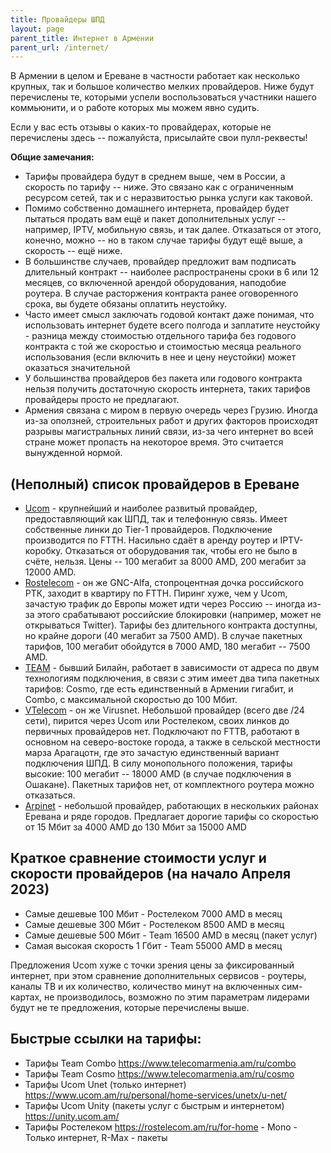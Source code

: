 ```yaml
---
title: Провайдеры ШПД
layout: page
parent_title: Интернет в Армении
parent_url: /internet/
---
```


В Армении в целом и Ереване в частности работает как несколько крупных, так и большое количество мелких провайдеров. Ниже будут перечислены те, которыми успели воспользоваться участники нашего коммьюнити, и о работе которых мы можем явно судить.

Если у вас есть отзывы о каких-то провайдерах, которые не перечислены здесь -- пожалуйста, присылайте свои пулл-реквесты!

**Общие замечания:**

* Тарифы провайдера будут в среднем выше, чем в России, а скорость по тарифу -- ниже. Это связано как с ограниченным ресурсом сетей, так и с неразвитостью рынка услуги как таковой.
* Помимо собственно домашнего интернета, провайдер будет пытаться продать вам ещё и пакет дополнительных услуг -- например, IPTV, мобильную связь, и так далее. Отказаться от этого, конечно, можно -- но в таком случае тарифы будут ещё выше, а скорость -- ещё ниже.
* В большинстве случаев, провайдер предложит вам подписать длительный контракт -- наиболее распространены сроки в 6 или 12 месяцев, со включенной арендой оборудования, наподобие роутера. В случае расторжения контракта ранее оговоренного срока, вы будете обязаны оплатить неустойку.
* Часто имеет смысл заключать годовой контакт даже понимая, что использовать интернет будете всего полгода и заплатите неустойку - разница между стоимостью отдельного тарифа без годового контракта с той же скоростью и стоимостью месяца реального использования (если включить в нее и цену неустойки)  может оказаться значительной
* У большинства провайдеров без пакета или годового контракта нельзя получить достаточную скорость интернета, таких тарифов провайдеры просто не предлагают.
* Армения связана с миром в первую очередь через Грузию. Иногда из-за оползней, строительных работ и других факторов происходят разрывы магистральных линий связи, из-за чего интернет во всей стране может пропасть на некоторое время. Это считается вынужденной нормой.

## (Неполный) список провайдеров в Ереване

* [Ucom](https://www.ucom.am/ru/personal) - крупнейший и наиболее развитый провайдер, предоставляющий как ШПД, так и телефонную связь. Имеет собственные линки до Tier-1 провайдеров. Подключение производится по FTTH. Насильно сдаёт в аренду роутер и IPTV-коробку. Отказаться от оборудования так, чтобы его не было в счёте, нельзя. Цены -- 100 мегабит за 8000 AMD, 200 мегабит за 12000 AMD.
* [Rostelecom](https://rostelecom.am/ru) - он же GNC-Alfa, стопроцентная дочка российского РТК, заходит в квартиру по FTTH. Пиринг хуже, чем у Ucom, зачастую трафик до Европы может идти через Россию -- иногда из-за этого срабатывают российские блокировки (например, может не открываться Twitter). Тарифы без длительного контракта доступны, но крайне дороги (40 мегабит за 7500 AMD). В случае пакетных тарифов, 100 мегабит обойдутся в 7000 AMD, 180 мегабит -- 7500 AMD.
* [TEAM](https://www.telecomarmenia.am/) - бывший Билайн, работает в зависимости от адреса по двум технологиям подключения, в связи с этим имеет два типа пакетных тарифов: Cosmo, где есть единственный в Армении гигабит, и Combo, с максимальной скоростью до 100 Мбит.
* [VTelecom](https://virusnet.am) - он же Virusnet. Небольшой провайдер (всего две /24 сети), пирится через Ucom или Ростелеком, своих линков до первичных провайдеров нет. Подключают по FTTB, работают в основном на северо-востоке города, а также в сельской местности марза Арагацотн, где это зачастую единственный вариант подключения ШПД. В силу монопольного положения, тарифы высокие: 100 мегабит -- 18000 AMD (в случае подключения в Ошакане). Пакетных тарифов нет, от комплектного роутера можно отказаться.
* [Arpinet](https://arpinet.am/)  - небольшой провайдер, работающих в нескольких районах Еревана и ряде городов. Предлагает дорогие тарифы со скоростью от 15 Мбит за 4000 AMD до 130 Мбит за 15000 AMD

## Краткое сравнение стоимости услуг и скорости провайдеров (на начало Апреля 2023)
* Самые дешевые 100 Мбит - Ростелеком 7000 AMD в месяц
* Самые дешевые 300 Мбит - Ростелеком 8500 AMD в месяц
* Самые дешевые 500 Мбит - Team 16500 AMD в месяц (пакет услуг)
* Самая высокая скорость 1 Гбит - Team 55000 AMD в месяц

Предложения Ucom хуже с точки зрения цены за фиксированный интернет, при этом сравнение дополнительных сервисов - роутеры, каналы ТВ и их количество, количество минут на включенных сим-картах, не производилось, возможно по этим параметрам лидерами будут не те предложения, которые перечислены выше.

## Быстрые ссылки на тарифы:
* Тарифы Team Combo https://www.telecomarmenia.am/ru/combo
* Тарифы Team Cosmo https://www.telecomarmenia.am/ru/cosmo
* Тарифы Ucom Unet (только интернет) https://www.ucom.am/ru/personal/home-services/unetx/u-net/
* Тарифы Ucom Unity (пакеты услуг с быстрым и интернетом) https://unity.ucom.am/
* Тарифы Ростелеком https://rostelecom.am/ru/for-home - Mono - Только интернет, R-Max - пакеты
